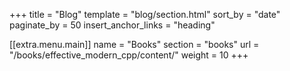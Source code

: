 +++
title = "Blog"
template = "blog/section.html"
sort_by = "date"
paginate_by = 50
insert_anchor_links = "heading"


[[extra.menu.main]]
name = "Books"
section = "books"
url = "/books/effective_modern_cpp/content/"
weight = 10
+++
